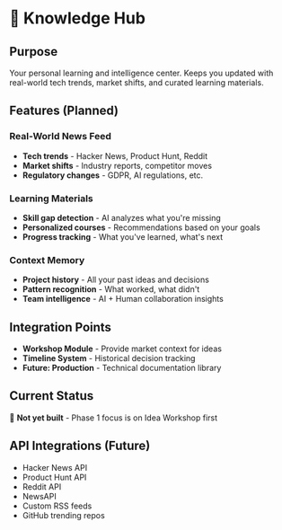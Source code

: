 # 🧠 Knowledge Hub

## Purpose

Your personal learning and intelligence center. Keeps you updated with real-world tech trends, market shifts, and curated learning materials.

## Features (Planned)

### Real-World News Feed
- **Tech trends** - Hacker News, Product Hunt, Reddit
- **Market shifts** - Industry reports, competitor moves
- **Regulatory changes** - GDPR, AI regulations, etc.

### Learning Materials
- **Skill gap detection** - AI analyzes what you're missing
- **Personalized courses** - Recommendations based on your goals
- **Progress tracking** - What you've learned, what's next

### Context Memory
- **Project history** - All your past ideas and decisions
- **Pattern recognition** - What worked, what didn't
- **Team intelligence** - AI + Human collaboration insights

## Integration Points

- **Workshop Module** - Provide market context for ideas
- **Timeline System** - Historical decision tracking
- **Future: Production** - Technical documentation library

## Current Status

🚧 **Not yet built** - Phase 1 focus is on Idea Workshop first

## API Integrations (Future)

- Hacker News API
- Product Hunt API
- Reddit API
- NewsAPI
- Custom RSS feeds
- GitHub trending repos
